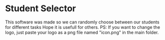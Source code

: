 # Student Selector
This software was made so we can randomly choose between our students for different tasks
Hope it is usefull for others.
PS: If you want to change the logo, just paste your logo as a png file named "icon.png" in the main folder.

